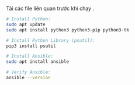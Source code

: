 Tải các file liên quan trước khi chạy .
```bash
# Install Python:
sudo apt update
sudo apt install python3 python3-pip python3-tk

# Install Python Library (psutil):
pip3 install psutil

# Install Ansible:
sudo apt install ansible

# Verify Ansible:
ansible --version
```

